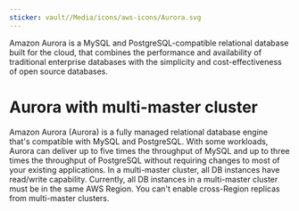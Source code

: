 ```yaml
---
sticker: vault//Media/icons/aws-icons/Aurora.svg
---
```

Amazon Aurora is a MySQL and PostgreSQL-compatible relational database built for the cloud, that combines the performance and availability of traditional enterprise databases with the simplicity and cost-effectiveness of open source databases.



# Aurora with multi-master cluster

Amazon Aurora (Aurora) is a fully managed relational database engine that's compatible with MySQL and PostgreSQL. With some workloads, Aurora can deliver up to five times the throughput of MySQL and up to three times the throughput of PostgreSQL without requiring changes to most of your existing applications. In a multi-master cluster, all DB instances have read/write capability. Currently, all DB instances in a multi-master cluster must be in the same AWS Region. You can't enable cross-Region replicas from multi-master clusters.




